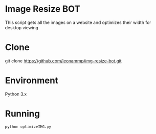 # Image Resize BOT
This script gets all the images on a website and optimizes their width for desktop viewing

# Clone
git clone https://github.com/leonammp/img-resize-bot.git

# Environment
Python 3.x

# Running
```
python optimizeIMG.py
```
